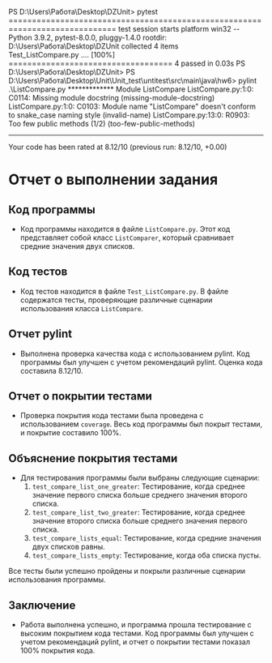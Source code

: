 PS D:\Users\Работа\Desktop\DZUnit> pytest
============================================================================= test session starts platform win32 -- Python 3.9.2, pytest-8.0.0, pluggy-1.4.0
rootdir: D:\Users\Работа\Desktop\DZUnit
collected 4 items                                                                                                                                                               
Test_ListCompare.py ....                                                                                                                                                 [100%]
=================================== 4 passed in 0.03s PS D:\Users\Работа\Desktop\DZUnit> 
PS D:\Users\Работа\Desktop\Unit\Unit_test\untitest\src\main\java\hw6> pylint .\ListCompare.py
************* Module ListCompare
ListCompare.py:1:0: C0114: Missing module docstring (missing-module-docstring)
ListCompare.py:1:0: C0103: Module name "ListCompare" doesn't conform to snake_case naming style (invalid-name)
ListCompare.py:13:0: R0903: Too few public methods (1/2) (too-few-public-methods)

------------------------------------------------------------------
Your code has been rated at 8.12/10 (previous run: 8.12/10, +0.00)

# Отчет о выполнении задания

## Код программы

- Код программы находится в файле `ListCompare.py`. Этот код представляет собой класс `ListComparer`, который
  сравнивает средние значения двух списков.

## Код тестов

- Код тестов находится в файле `Test_ListCompare.py`. В файле содержатся тесты, проверяющие различные сценарии
  использования класса `ListCompare`.

## Отчет pylint

- Выполнена проверка качества кода с использованием pylint. Код программы был улучшен с учетом рекомендаций pylint.
  Оценка кода составила 8.12/10.

## Отчет о покрытии тестами

- Проверка покрытия кода тестами была проведена с использованием `coverage`. Весь код программы был покрыт тестами, и
  покрытие составило 100%.

## Объяснение покрытия тестами

- Для тестирования программы были выбраны следующие сценарии:
    1. `test_compare_list_one_greater`: Тестирование, когда среднее значение первого списка больше среднего значения
       второго списка.
    2. `test_compare_list_two_greater`: Тестирование, когда среднее значение второго списка больше среднего значения
       первого списка.
    3. `test_compare_lists_equal`: Тестирование, когда средние значения двух списков равны.
    4. `test_compare_lists_empty`: Тестирование, когда оба списка пусты.

Все тесты были успешно пройдены и покрыли различные сценарии использования программы.

## Заключение

- Работа выполнена успешно, и программа прошла тестирование с высоким покрытием кода тестами. Код программы был улучшен
  с учетом рекомендаций pylint, и отчет о покрытии тестами показал 100% покрытия кода.


